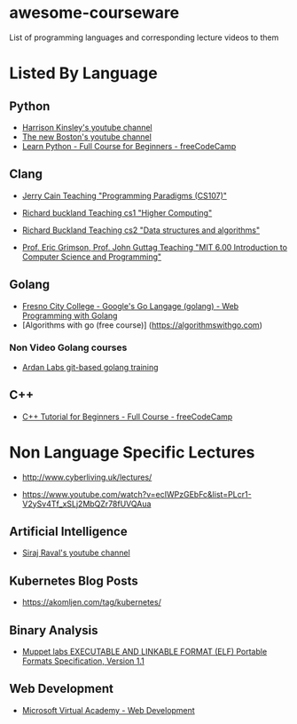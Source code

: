 # awesome-courseware
List of programming languages and corresponding lecture videos to them


# Listed By Language

## Python
 - [Harrison Kinsley's youtube channel](https://www.youtube.com/user/sentdex)
 - [The new Boston's youtube channel](https://www.youtube.com/user/thenewboston)
 - [Learn Python - Full Course for Beginners - freeCodeCamp](https://www.youtube.com/watch?v=rfscVS0vtbw&vl=en)

## Clang

 - [Jerry Cain Teaching "Programming Paradigms (CS107)"](https://www.youtube.com/playlist?list=PLD28639E2FFC4B86A)

 - [Richard buckland Teaching cs1 "Higher Computing"](https://www.youtube.com/watch?v=hE7l6Adoiiw&list=PL6B940F08B9773B9F)

 - [Richard Buckland Teaching cs2 "Data structures and algorithms"](https://www.youtube.com/watch?v=RpRRUQFbePU&list=PLE621E25B3BF8B9D1)

 - [Prof. Eric Grimson, Prof. John Guttag Teaching "MIT 6.00 Introduction to Computer Science and Programming"](https://www.youtube.com/playlist?list=PL4C4720A6F225E074)

## Golang
 - [Fresno City College - Google's Go Langage (golang) - Web Programming with Golang](https://www.youtube.com/playlist?list=PLSak_q1UXfPqOSPQ9Y_1pwQW57g3tRz1m)
 - [Algorithms with go (free course)]
  (https://algorithmswithgo.com)

### Non Video Golang courses
 - [Ardan Labs git-based golang training](https://github.com/ardanlabs/gotraining)

## C++
- [C++ Tutorial for Beginners - Full Course - freeCodeCamp](https://www.youtube.com/watch?v=vLnPwxZdW4Y)

# Non Language Specific Lectures

 - http://www.cyberliving.uk/lectures/

 - https://www.youtube.com/watch?v=ecIWPzGEbFc&list=PLcr1-V2ySv4Tf_xSLj2MbQZr78fUVQAua

## Artificial Intelligence

 - [Siraj Raval's youtube channel](https://www.youtube.com/channel/UCWN3xxRkmTPmbKwht9FuE5A)


## Kubernetes Blog Posts
- https://akomljen.com/tag/kubernetes/

## Binary Analysis
- [Muppet labs  EXECUTABLE AND LINKABLE FORMAT (ELF) Portable Formats Specification, Version 1.1](http://www.muppetlabs.com/~breadbox/software/ELF.txt)


## Web Development

 - [Microsoft Virtual Academy - Web Development](https://mva.microsoft.com/training-topics/web-development)
